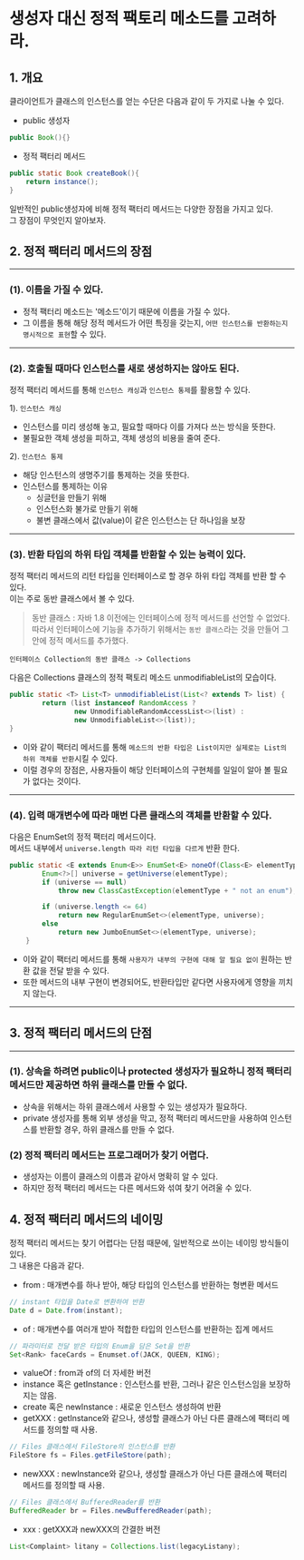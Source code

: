 # 생성자 대신 정적 팩토리 메소드를 고려하라.

## 1. 개요

클라이언트가 클래스의 인스턴스를 얻는 수단은 다음과 같이 두 가지로 나눌 수 있다.
* public 생성자
```java
public Book(){}
```
* 정적 팩터리 메서드
```java
public static Book createBook(){
    return instance();
}
```
일반적인 public생성자에 비해 정적 팩터리 메서드는 다양한 장점을 가지고 있다.    
그 장점이 무엇인지 알아보자.

## 2. 정적 팩터리 메서드의 장점
---
### (1). 이름을 가질 수 있다.
* 정적 팩터리 메소드는 '메소드'이기 때문에 이름을 가질 수 있다.   
* 그 이름을 통해 해당 정적 메서드가 어떤 특징을 갖는지, `어떤 인스턴스를 반환하는지 명시적으로 표현`할 수 있다.

---

### (2). 호출될 때마다 인스턴스를 새로 생성하지는 않아도 된다.
정적 팩터리 메서드를 통해 `인스턴스 캐싱`과 `인스턴스 통제`를 활용할 수 있다.

1). `인스턴스 캐싱`
- 인스턴스를 미리 생성해 놓고, 필요할 때마다 이를 가져다 쓰는 방식을 뜻한다.
- 불필요한 객체 생성을 피하고, 객체 생성의 비용을 줄여 준다.

2). `인스턴스 통제`
- 해당 인스턴스의 생명주기를 통제하는 것을 뜻한다.    
- 인스턴스를 통제하는 이유
  + 싱글턴을 만들기 위해
  + 인스턴스화 불가로 만들기 위해
  + 불변 클래스에서 값(value)이 같은 인스턴스는 단 하나임을 보장


---
### (3). 반환 타입의 하위 타입 객체를 반환할 수 있는 능력이 있다.
정적 팩터리 메서드의 리턴 타입을 인터페이스로 할 경우 하위 타입 객체를 반환 할 수 있다.     
이는 주로 동반 클래스에서 볼 수 있다.

>동반 클래스 : 자바 1.8 이전에는 인터페이스에 정적 메서드를 선언할 수 없었다. 따라서 인터페이스에 기능을 추가하기 위해서는 `동반 클래스`라는 것을 만들어 그 안에 정적 메서드를 추가했다.    

```
인터페이스 Collection의 동반 클래스 -> Collections
```
다음은 Collections 클래스의 정적 팩토리 메소드 unmodifiableList의 모습이다.
```java
public static <T> List<T> unmodifiableList(List<? extends T> list) {
        return (list instanceof RandomAccess ?
                new UnmodifiableRandomAccessList<>(list) :
                new UnmodifiableList<>(list));
}
```
* 이와 같이 팩터리 메서드를 통해 `메소드의 반환 타입은 List이지만 실제로는 List의 하위 객체를 반환`시킬 수 있다.
* 이럴 경우의 장점은, 사용자들이 해당 인터페이스의 구현체를 일일이 알아 볼 필요가 없다는 것이다.

---
### (4). 입력 매개변수에 따라 매번 다른 클래스의 객체를 반환할 수 있다.
다음은 EnumSet의 정적 팩터리 메서드이다.    
메서드 내부에서 `universe.length 따라 리턴 타입을 다르게` 반환 한다.
```java
public static <E extends Enum<E>> EnumSet<E> noneOf(Class<E> elementType) {
        Enum<?>[] universe = getUniverse(elementType);
        if (universe == null)
            throw new ClassCastException(elementType + " not an enum");

        if (universe.length <= 64)
            return new RegularEnumSet<>(elementType, universe);
        else
            return new JumboEnumSet<>(elementType, universe);
    }
```
* 이와 같이 팩터리 메서드를 통해 `사용자가 내부의 구현에 대해 알 필요 없이` 원하는 반환 값을 전달 받을 수 있다.
* 또한 메서드의 내부 구현이 변경되어도, 반환타입만 같다면 사용자에게 영향을 끼치지 않는다.
---

## 3. 정적 팩터리 메서드의 단점
---       

### (1). 상속을 하려면 public이나 protected 생성자가 필요하니 정적 팩터리 메서드만 제공하면 하위 클래스를 만들 수 없다.
* 상속을 위해서는 하위 클래스에서 사용할 수 있는 생성자가 필요하다.
* private 생성자를 통해 외부 생성을 막고, 정적 팩터리 메서드만을 사용하여 인스턴스를 반환할 경우, 하위 클래스를 만들 수 없다.

### (2) 정적 팩터리 메서드는 프로그래머가 찾기 어렵다.
* 생성자는 이름이 클래스의 이름과 같아서 명확히 알 수 있다.
* 하지만 정적 팩터리 메서드는 다른 메서드와 섞여 찾기 어려울 수 있다.

## 4. 정적 팩터리 메서드의 네이밍
정적 팩터리 메서드는 찾기 어렵다는 단점 때문에, 일반적으로 쓰이는 네이밍 방식들이 있다.     
그 내용은 다음과 같다.

* from : 매개변수를 하나 받아, 해당 타입의 인스턴스를 반환하는 형변환 메서드
```java
// instant 타입을 Date로 변환하여 반환
Date d = Date.from(instant);
```
* of : 매개변수를 여러개 받아 적합한 타입의 인스턴스를 반환하는 집계 메서드
```java
// 파라미터로 전달 받은 타입의 Enum을 담은 Set을 반환
Set<Rank> faceCards = Enumset.of(JACK, QUEEN, KING);
```
* valueOf : from과 of의 더 자세한 버전
* instance 혹은 getInstance : 인스턴스를 반환, 그러나 같은 인스턴스임을 보장하지는 않음.
* create 혹은 newInstance : 새로운 인스턴스 생성하여 반환
* getXXX : getInstance와 같으나, 생성할 클래스가 아닌 다른 클래스에 팩터리 메서드를 정의할 때 사용.
```java
// Files 클래스에서 FileStore의 인스턴스를 반환
FileStore fs = Files.getFileStore(path);
```
* newXXX : newInstance와 같으나, 생성할 클래스가 아닌 다른 클래스에 팩터리 메서드를 정의할 때 사용.
```java
// Files 클래스에서 BufferedReader를 반환
BufferedReader br = Files.newBufferedReader(path);
```
* xxx : getXXX과 newXXX의 간결한 버전
```java
List<Complaint> litany = Collections.list(legacyListany);
```